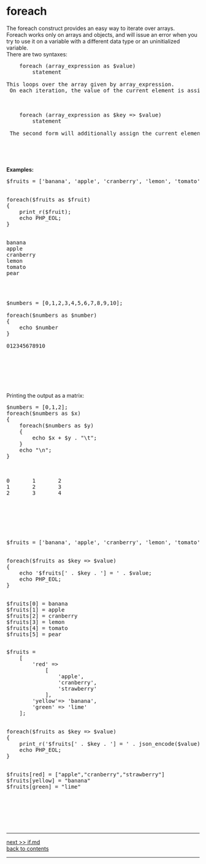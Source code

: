 # foreach

The foreach construct provides an easy way to iterate over arrays.  
Foreach works only on arrays and objects, and will issue an error when you try to use it on a variable with a different data type or an uninitialized variable.  
There are two syntaxes:

<pre>
    foreach (array_expression as $value)
        statement

This loops over the array given by array_expression.
 On each iteration, the value of the current element is assigned to $value and the internal array pointer is advanced by one (so on the next iteration, you'll be looking at the next element).


    
    foreach (array_expression as $key => $value)
        statement
 
 The second form will additionally assign the current element's key to the $key variable on each iteration.

</pre>

&nbsp;   
&nbsp;   



**Examples:**

<pre>
$fruits = ['banana', 'apple', 'cranberry', 'lemon', 'tomato' , 'pear'];


foreach($fruits as $fruit)
{
    print_r($fruit);
    echo PHP_EOL;
}


banana
apple
cranberry
lemon
tomato
pear
</pre>


&nbsp;  
&nbsp;  

<pre>
$numbers = [0,1,2,3,4,5,6,7,8,9,10];

foreach($numbers as $number)
{
    echo $number
}

012345678910
</pre>

&nbsp;   
&nbsp;   
&nbsp;   
&nbsp;   
&nbsp;   


Printing the output as a matrix:
<pre>
$numbers = [0,1,2];
foreach($numbers as $x)
{
    foreach($numbers as $y)
    {
        echo $x + $y . "\t";
    }
    echo "\n";
}



0       1       2
1       2       3
2       3       4
</pre>


&nbsp;   
&nbsp;   
&nbsp;   
&nbsp;   
&nbsp;   


<pre>
$fruits = ['banana', 'apple', 'cranberry', 'lemon', 'tomato' , 'pear'];


foreach($fruits as $key => $value)
{
    echo '$fruits[' . $key . '] = ' . $value;
    echo PHP_EOL;
}


$fruits[0] = banana
$fruits[1] = apple
$fruits[2] = cranberry
$fruits[3] = lemon
$fruits[4] = tomato
$fruits[5] = pear
</pre>



<pre> 
$fruits =
    [
        'red' =>
            [
                'apple',
                'cranberry',
                'strawberry'
            ],
        'yellow'=> 'banana',
        'green' => 'lime'
    ];


foreach($fruits as $key => $value)
{
    print_r('$fruits[' . $key . '] = ' . json_encode($value));
    echo PHP_EOL;
}


$fruits[red] = ["apple","cranberry","strawberry"]
$fruits[yellow] = "banana"
$fruits[green] = "lime"
</pre>


&nbsp;   
&nbsp;   
&nbsp;   
&nbsp;   
&nbsp;   

---
[next >> if.md](../../06/docs/if.md)   
[back to contents](../../README.md)    

---